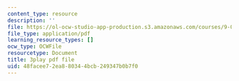 ```yaml
---
content_type: resource
description: ''
file: https://ol-ocw-studio-app-production.s3.amazonaws.com/courses/9-00-introduction-to-psychology-fall-2004/48facee72ea880344bcb249347b0b7f0_10503.pdf
file_type: application/pdf
learning_resource_types: []
ocw_type: OCWFile
resourcetype: Document
title: 3play pdf file
uid: 48facee7-2ea8-8034-4bcb-249347b0b7f0
---
```

